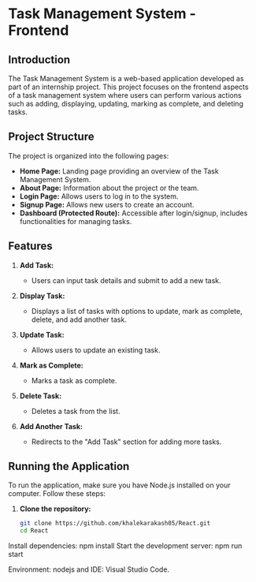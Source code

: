 
# Task Management System - Frontend

## Introduction
The Task Management System is a web-based application developed as part of an internship project. This project focuses on the frontend aspects of a task management system where users can perform various actions such as adding, displaying, updating, marking as complete, and deleting tasks.

## Project Structure
The project is organized into the following pages:
- **Home Page:** Landing page providing an overview of the Task Management System.
- **About Page:** Information about the project or the team.
- **Login Page:** Allows users to log in to the system.
- **Signup Page:** Allows new users to create an account.
- **Dashboard (Protected Route):** Accessible after login/signup, includes functionalities for managing tasks.

## Features
1. **Add Task:**
   - Users can input task details and submit to add a new task.

2. **Display Task:**
   - Displays a list of tasks with options to update, mark as complete, delete, and add another task.

3. **Update Task:**
   - Allows users to update an existing task.

4. **Mark as Complete:**
   - Marks a task as complete.

5. **Delete Task:**
   - Deletes a task from the list.

6. **Add Another Task:**
   - Redirects to the "Add Task" section for adding more tasks.

## Running the Application
To run the application, make sure you have Node.js installed on your computer. Follow these steps:

1. **Clone the repository:**
   ```bash
   git clone https://github.com/khalekarakash05/React.git
   cd React                                                                                                                                                                                                                    
Install dependencies:  npm install                                                                                                                                                                            Start the development server: npm run start


Environment: nodejs  and IDE: Visual Studio Code.
